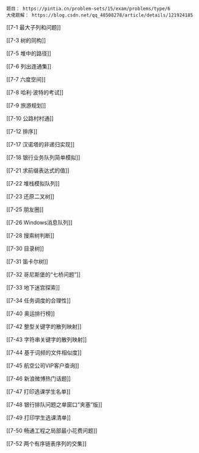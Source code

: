 
```ad-note
题目： https://pintia.cn/problem-sets/15/exam/problems/type/6
大佬题解： https://blog.csdn.net/qq_48508278/article/details/121924185
```


[[7-1 最大子列和问题]]

[[7-3 树的同构]]

[[7-5 堆中的路径]]

[[7-6 列出连通集]]

[[7-7 六度空间]]

[[7-8 哈利·波特的考试]]

[[7-9 旅游规划]]

[[7-10 公路村村通]]

[[7-12 排序]]

[[7-17 汉诺塔的非递归实现]]

[[7-18 银行业务队列简单模拟]]

[[7-21 求前缀表达式的值]]

[[7-22 堆栈模拟队列]]

[[7-23 还原二叉树]]

[[7-25 朋友圈]]

[[7-26 Windows消息队列]]

[[7-28 搜索树判断]]

[[7-30 目录树]]

[[7-31 笛卡尔树]]

[[7-32 哥尼斯堡的“七桥问题”]]

[[7-33 地下迷宫探索]]

[[7-34 任务调度的合理性]]

[[7-40 奥运排行榜]]

[[7-42 整型关键字的散列映射]]

[[7-43 字符串关键字的散列映射]]

[[7-44 基于词频的文件相似度]]

[[7-45 航空公司VIP客户查询]]

[[7-46 新浪微博热门话题]]

[[7-47 打印选课学生名单]]

[[7-48 银行排队问题之单窗口“夹塞”版]]

[[7-49 打印学生选课清单]]

[[7-50 畅通工程之局部最小花费问题]]

[[7-52 两个有序链表序列的交集]]
